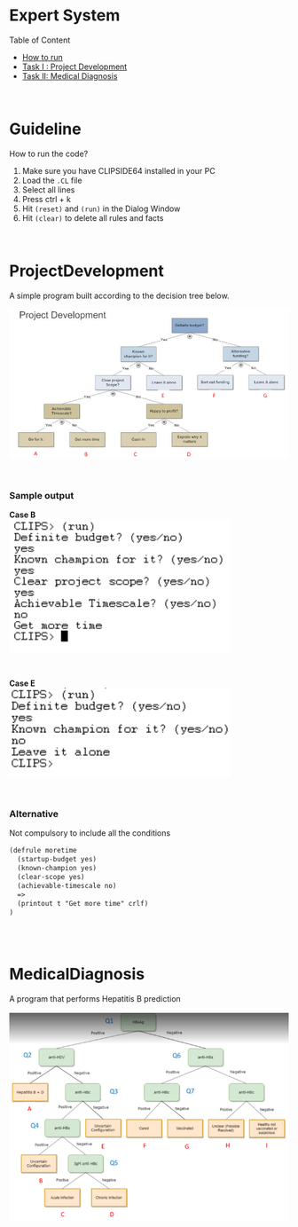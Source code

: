 # Expert System
Table of Content
* [How to run](#Guideline)
* [Task I : Project Development](#ProjectDevelopment)
* [Task II: Medical Diagnosis](#MedicalDiagnosis)

<br/>

# Guideline
How to run the code? 
1. Make sure you have CLIPSIDE64 installed in your PC
2. Load the `.CL` file 
3. Select all lines
4. Press ctrl + k
5. Hit `(reset)` and `(run)` in the Dialog Window 
6. Hit `(clear)` to delete all rules and facts

<br/>

# ProjectDevelopment
A simple program built according to the decision tree below. <br/><br/>
<img src="img/projdev_dt.PNG" width=700>

<br/>

### Sample output 
**Case B** <br/>
<img src="img/projdev_b.PNG" width=400>

<br/>

**Case E** <br/>
<img src="img/projdev_e.PNG" width=400>

<br/>

### Alternative
Not compulsory to include all the conditions
```
(defrule moretime
  (startup-budget yes)
  (known-champion yes)
  (clear-scope yes)
  (achievable-timescale no)
  =>
  (printout t "Get more time" crlf)
)
```

<br/>
<br/>

# MedicalDiagnosis
A program that performs Hepatitis B prediction <br/><br/>
<img src="img/meddiag_dt.PNG" width=700>

<br/>
